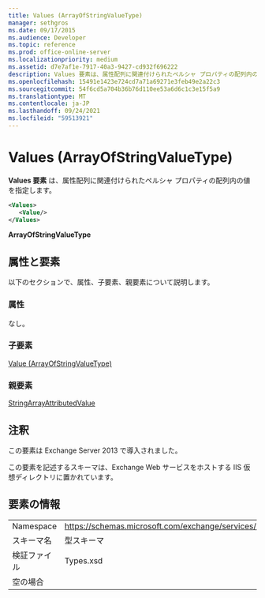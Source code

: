 ```yaml
---
title: Values (ArrayOfStringValueType)
manager: sethgros
ms.date: 09/17/2015
ms.audience: Developer
ms.topic: reference
ms.prod: office-online-server
ms.localizationpriority: medium
ms.assetid: d7e7af1e-7917-40a3-9427-cd932f696222
description: Values 要素は、属性配列に関連付けられたペルシャ プロパティの配列内の値を指定します。
ms.openlocfilehash: 15491e1423e724cd7a71a69271e3feb49e2a22c3
ms.sourcegitcommit: 54f6cd5a704b36b76d110ee53a6d6c1c3e15f5a9
ms.translationtype: MT
ms.contentlocale: ja-JP
ms.lasthandoff: 09/24/2021
ms.locfileid: "59513921"
---
```

# <a name="values-arrayofstringvaluetype"></a>Values (ArrayOfStringValueType)

**Values 要素** は、属性配列に関連付けられたペルシャ プロパティの配列内の値を指定します。 
  
```XML
<Values>
   <Value/>
</Values>
```

**ArrayOfStringValueType**

## <a name="attributes-and-elements"></a>属性と要素

以下のセクションで、属性、子要素、親要素について説明します。
  
### <a name="attributes"></a>属性

なし。
  
### <a name="child-elements"></a>子要素

[Value (ArrayOfStringValueType)](value-arrayofstringvaluetype.md)
  
### <a name="parent-elements"></a>親要素

[StringArrayAttributedValue](stringarrayattributedvalue.md)
  
## <a name="remarks"></a>注釈

この要素は Exchange Server 2013 で導入されました。
  
この要素を記述するスキーマは、Exchange Web サービスをホストする IIS 仮想ディレクトリに置かれています。
  
## <a name="element-information"></a>要素の情報

|||
|:-----|:-----|
|Namespace  <br/> |https://schemas.microsoft.com/exchange/services/2006/types  <br/> |
|スキーマ名  <br/> |型スキーマ  <br/> |
|検証ファイル  <br/> |Types.xsd  <br/> |
|空の場合  <br/> ||
   

